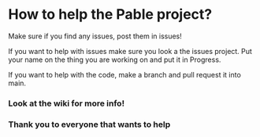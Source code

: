 # How to help the Pable project?
Make sure if you find any issues, post them in issues!

If you want to help with issues make sure you look a the issues project. Put your name on the thing you are working on and put it in Progress. 

If you want to help with the code, make a branch and pull request it into main. 


### Look at the wiki for more info!
### Thank you to everyone that wants to help
